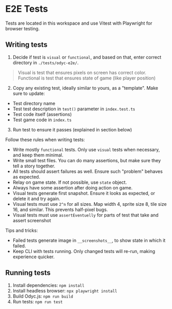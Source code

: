 # E2E Tests

Tests are located in this workspace and use Vitest with Playwright for browser testing.

## Writing tests

1. Decide if test is `visual` or `functional`, and based on that, enter correct directory in `./tests/odyc-e2e/`.

> Visual is test that ensures pixels on screen has correct color. Functional is test that ensures state of game (like player position)

2. Copy any existing test, ideally similar to yours, as a "template". Make sure to update:

- Test directory name
- Test test description in `test()` parameter in `index.test.ts`
- Test code itself (assertions)
- Test game code in `index.ts`

3. Run test to ensure it passes (explained in section below)

Follow these rules when writing tests:

- Write mostly `functional` tests. Only use `visual` tests when necessary, and keep them minimal.
- Write small test files. You can do many assertions, but make sure they tell a story together.
- All tests should assert failures as well. Ensure such "problem" behaves as expected.
- Relay on game state. If not possible, use `state` object.
- Always have some assertion after doing action on game.
- Visual tests generate first snapshot. Ensure it looks as expected, or delete it and try again.
- Visual tests must use `2^n` for all sizes. Map width 4, sprite size 8, tile size 16, and similar. This prevents half-pixel bugs.
- Visual tests must use `assertEventuelly` for parts of test that take and assert screenshot

Tips and tricks:

- Failed tests generate image in `__screenshots__`, to show state in which it failed.
- Keep CLI with tests running. Only changed tests will re-run, making experience quicker.

## Running tests

1. Install dependencies: `npm install`
2. Install headless browser: `npx playwright install`
3. Build Odyc.js: `npm run build`
4. Run tests: `npm run test`